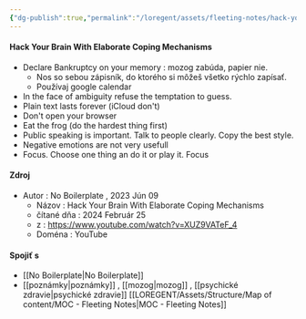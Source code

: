 ```yaml
---
{"dg-publish":true,"permalink":"/loregent/assets/fleeting-notes/hack-your-brain-with-elaborate-coping-mechanisms-navod/"}
---
```


#### Hack Your Brain With Elaborate Coping Mechanisms

- Declare Bankruptcy on your memory : mozog zabúda, papier nie.
	- Nos so sebou zápisník, do ktorého si môžeš všetko rýchlo zapísať.
	- Používaj google calendar
- In the face of ambiguity refuse the temptation to guess.
- Plain text lasts forever (iCloud don't)
- Don't open your browser
- Eat the frog (do the hardest thing first)
- Public speaking is important. Talk to people clearly. Copy the best style.
- Negative emotions are not very usefull
- Focus. Choose one thing an do it or play it. Focus

<!--- ---------------------------------------------------------------------  -->
#### Zdroj
- Autor : No Boilerplate , 2023 Jún 09
	- Názov :  Hack Your Brain With Elaborate Coping Mechanisms 
	- čítané dňa : 2024 Február 25
	- z : https://www.youtube.com/watch?v=XUZ9VATeF_4
	- Doména : YouTube

<!--- ---------------------------------------------------------------------  -->
#### Spojiť s
- [[No Boilerplate\|No Boilerplate]]
- [[poznámky\|poznámky]] , [[mozog\|mozog]] , [[psychické zdravie\|psychické zdravie]]
[[LOREGENT/Assets/Structure/Map of content/MOC - Fleeting Notes\|MOC - Fleeting Notes]]